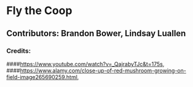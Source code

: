 # Fly the Coop
## Contributors: Brandon Bower, Lindsay Luallen
### Credits: 
####https://www.youtube.com/watch?v=_QajrabyTJc&t=175s, 
####https://www.alamy.com/close-up-of-red-mushroom-growing-on-field-image265690259.html, 
